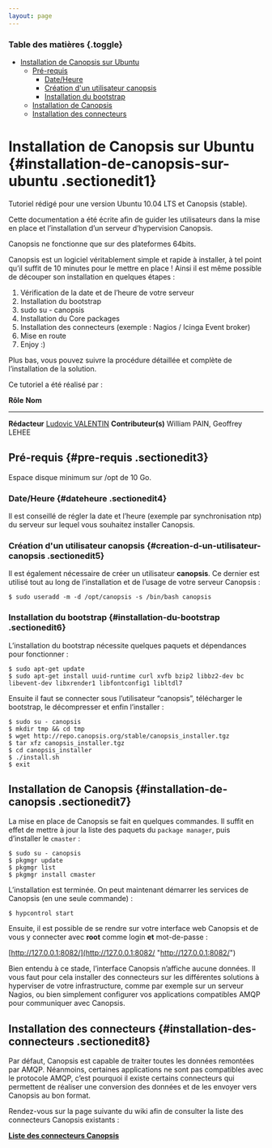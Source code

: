 ```yaml
---
layout: page
---
```


### Table des matières {.toggle}

-   [Installation de Canopsis sur
    Ubuntu](canopsis-ubuntu-install.html#installation-de-canopsis-sur-ubuntu)
    -   [Pré-requis](canopsis-ubuntu-install.html#pre-requis)
        -   [Date/Heure](canopsis-ubuntu-install.html#dateheure)
        -   [Création d'un utilisateur
            canopsis](canopsis-ubuntu-install.html#creation-d-un-utilisateur-canopsis)
        -   [Installation du
            bootstrap](canopsis-ubuntu-install.html#installation-du-bootstrap)
    -   [Installation de
        Canopsis](canopsis-ubuntu-install.html#installation-de-canopsis)
    -   [Installation des
        connecteurs](canopsis-ubuntu-install.html#installation-des-connecteurs)

Installation de Canopsis sur Ubuntu {#installation-de-canopsis-sur-ubuntu .sectionedit1}
===================================

Tutoriel rédigé pour une version Ubuntu 10.04 LTS et Canopsis (stable).

Cette documentation a été écrite afin de guider les utilisateurs dans la
mise en place et l’installation d’un serveur d’hypervision Canopsis.

Canopsis ne fonctionne que sur des plateformes 64bits.

Canopsis est un logiciel véritablement simple et rapide à installer, à
tel point qu’il suffit de 10 minutes pour le mettre en place ! Ainsi il
est même possible de découper son installation en quelques étapes :

1.  Vérification de la date et de l’heure de votre serveur
2.  Installation du bootstrap
3.  sudo su - canopsis
4.  Installation du Core packages
5.  Installation des connecteurs (exemple : Nagios / Icinga Event
    broker)
6.  Mise en route
7.  Enjoy :)

Plus bas, vous pouvez suivre la procédure détaillée et complète de
l’installation de la solution.

Ce tutoriel a été réalisé par :

  **Rôle**              **Nom**
  --------------------- ---------------------------------------------------------------------------------------------------------------------------------------------------------
  **Rédacteur**         [Ludovic VALENTIN](http://www.monitoring-fr.org/community/members/ludovic-valentin/ "http://www.monitoring-fr.org/community/members/ludovic-valentin/")
  **Contributeur(s)**   William PAIN, Geoffrey LEHEE

Pré-requis {#pre-requis .sectionedit3}
----------

Espace disque minimum sur /opt de 10 Go.

### Date/Heure {#dateheure .sectionedit4}

Il est conseillé de régler la date et l’heure (exemple par
synchronisation ntp) du serveur sur lequel vous souhaitez installer
Canopsis.

### Création d'un utilisateur canopsis {#creation-d-un-utilisateur-canopsis .sectionedit5}

Il est également nécessaire de créer un utilisateur **canopsis**. Ce
dernier est utilisé tout au long de l’installation et de l’usage de
votre serveur Canopsis :

~~~
$ sudo useradd -m -d /opt/canopsis -s /bin/bash canopsis
~~~

### Installation du bootstrap {#installation-du-bootstrap .sectionedit6}

L’installation du bootstrap nécessite quelques paquets et dépendances
pour fonctionner :

~~~
$ sudo apt-get update
$ sudo apt-get install uuid-runtime curl xvfb bzip2 libbz2-dev bc libevent-dev libxrender1 libfontconfig1 libltdl7 
~~~

Ensuite il faut se connecter sous l’utilisateur “canopsis”, télécharger
le bootstrap, le décompresser et enfin l’installer :

~~~
$ sudo su - canopsis
$ mkdir tmp && cd tmp
$ wget http://repo.canopsis.org/stable/canopsis_installer.tgz
$ tar xfz canopsis_installer.tgz
$ cd canopsis_installer
$ ./install.sh
$ exit
~~~

Installation de Canopsis {#installation-de-canopsis .sectionedit7}
------------------------

La mise en place de Canopsis se fait en quelques commandes. Il suffit en
effet de mettre à jour la liste des paquets du `package manager`, puis
d’installer le `cmaster` :

~~~
$ sudo su - canopsis
$ pkgmgr update
$ pkgmgr list
$ pkgmgr install cmaster
~~~

L’installation est terminée. On peut maintenant démarrer les services de
Canopsis (en une seule commande) :

~~~
$ hypcontrol start
~~~

Ensuite, il est possible de se rendre sur votre interface web Canopsis
et de vous y connecter avec **root** comme login **et** mot-de-passe :

[http://127.0.0.1:8082/](http://127.0.0.1:8082/ "http://127.0.0.1:8082/")

Bien entendu à ce stade, l’interface Canopsis n’affiche aucune données.
Il vous faut pour cela installer des connecteurs sur les différentes
solutions à hyperviser de votre infrastructure, comme par exemple sur un
serveur Nagios, ou bien simplement configurer vos applications
compatibles AMQP pour communiquer avec Canopsis.

Installation des connecteurs {#installation-des-connecteurs .sectionedit8}
----------------------------

Par défaut, Canopsis est capable de traiter toutes les données remontées
par AMQP. Néanmoins, certaines applications ne sont pas compatibles avec
le protocole AMQP, c’est pourquoi il existe certains connecteurs qui
permettent de réaliser une conversion des données et de les envoyer vers
Canopsis au bon format.

Rendez-vous sur la page suivante du wiki afin de consulter la liste des
connecteurs Canopsis existants :

**[Liste des connecteurs
Canopsis](../../../canopsis/canopsis-connectors.html "canopsis:canopsis-connectors")**
